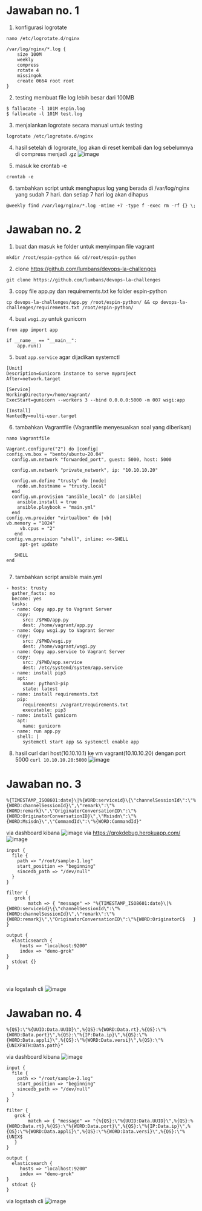 # Jawaban no. 1
1. konfigurasi logrotate
```
nano /etc/logrotate.d/nginx
```
```
/var/log/nginx/*.log {
    size 100M
    weekly
    compress
    rotate 4
    missingok
    create 0664 root root
}

```
2. testing membuat file log lebih besar dari 100MB
```
$ fallocate -l 101M espin.log
$ fallocate -l 101M test.log
```
3. menjalankan logrotate secara manual untuk testing
```
logrotate /etc/logrotate.d/nginx
```
4. hasil setelah di logrorate, log akan di reset kembali dan log sebelumnya di compress menjadi .gz
![image](https://user-images.githubusercontent.com/51534984/130612086-dd86de6c-8c61-4655-a745-a9be0d5c4713.png)

5. masuk ke crontab -e
```
crontab -e
```
6. tambahkan script untuk menghapus log yang berada di /var/log/nginx yang sudah 7 hari. dan setiap 7 hari log akan dihapus
```
@weekly find /var/log/nginx/*.log -mtime +7 -type f -exec rm -rf {} \;
```
# Jawaban no. 2
1. buat dan masuk ke folder untuk menyimpan file vagrant
```
mkdir /root/espin-python && cd/root/espin-python
```
2. clone https://github.com/lumbans/devops-la-challenges
```
git clone https://github.com/lumbans/devops-la-challenges
```
3. copy file app.py dan requirements.txt ke folder espin-python
```
cp devops-la-challenges/app.py /root/espin-python/ && cp devops-la-challenges/requirements.txt /root/espin-python/
```
4. buat ```wsgi.py``` untuk gunicorn
```
from app import app

if __name__ == "__main__":
    app.run()

```
5. buat ```app.service``` agar dijadikan systemctl
```
[Unit]
Description=Gunicorn instance to serve myproject
After=network.target

[Service]
WorkingDirectory=/home/vagrant/
ExecStart=gunicorn --workers 3 --bind 0.0.0.0:5000 -m 007 wsgi:app

[Install]
WantedBy=multi-user.target
```
6. tambahkan Vagrantfile (Vagrantfile menyesuaikan soal yang diberikan)
```
nano Vagrantfile
```
```
Vagrant.configure("2") do |config|
config.vm.box = "bento/ubuntu-20.04"
  config.vm.network "forwarded_port", guest: 5000, host: 5000

  config.vm.network "private_network", ip: "10.10.10.20"

  config.vm.define "trusty" do |node|
    node.vm.hostname = "trusty.local"
  end
  config.vm.provision "ansible_local" do |ansible|
    ansible.install = true
    ansible.playbook = "main.yml"
  end
config.vm.provider "virtualbox" do |vb|
vb.memory = "1024"
     vb.cpus = "2"
   end
config.vm.provision "shell", inline: <<-SHELL
     apt-get update

   SHELL
end


```
7. tambahkan script ansible main.yml
```
- hosts: trusty
  gather_facts: no
  become: yes
  tasks:
  - name: Copy app.py to Vagrant Server
    copy:
      src: /$PWD/app.py
      dest: /home/vagrant/app.py
  - name: Copy wsgi.py to Vagrant Server
    copy:
      src: /$PWD/wsgi.py
      dest: /home/vagrant/wsgi.py
  - name: Copy app.service to Vagrant Server
    copy:
      src: /$PWD/app.service
      dest: /etc/systemd/system/app.service
  - name: install pip3
    apt:
      name: python3-pip
      state: latest
  - name: install requirements.txt
    pip:
      requirements: /vagrant/requirements.txt
      executable: pip3
  - name: install gunicorn
    apt:
      name: gunicorn
  - name: run app.py
    shell: |
      systemctl start app && systemctl enable app

```
8. hasil curl dari host(10.10.10.1) ke vm vagrant(10.10.10.20) dengan port 5000 ```curl 10.10.10.20:5000```
![image](https://user-images.githubusercontent.com/51534984/130605423-fb9fda6c-9281-41af-9f50-af6f250618ee.png)

# Jawaban no. 3
```
%{TIMESTAMP_ISO8601:date}\|%{WORD:serviceid}\{\"channelSessionId\":\"%{WORD:channelSessionId}\",\"remark\":\"%{WORD:remark}\",\"OriginatorConversationID\":\"%{WORD:OriginatorConversationID}\",\"Msisdn\":\"%{WORD:Msisdn}\",\"CommandId\":\"%{WORD:CommandId}"
```
via dashboard kibana
![image](https://user-images.githubusercontent.com/51534984/130596725-7b86b2bc-b9bb-4b8b-8dd4-88a0b81c9e3d.png)
via https://grokdebug.herokuapp.com/
![image](https://user-images.githubusercontent.com/51534984/130596811-30873e8e-771e-4071-a4f8-22518be3807d.png)
```
input {
  file {
    path => "/root/sample-1.log"
    start_position => "beginning"
    sincedb_path => "/dev/null"
  }
}

filter {
   grok {
        match => { "message" => "%{TIMESTAMP_ISO8601:date}\|%{WORD:serviceid}\{\"channelSessionId\":\"%{WORD:channelSessionId}\",\"remark\":\"%{WORD:remark}\",\"OriginatorConversationID\":\"%{WORD:OriginatorC$   }
}

output {
  elasticsearch {
     hosts => "localhost:9200"
     index => "demo-grok"
}
  stdout {}
}



```
via logstash cli
![image](https://user-images.githubusercontent.com/51534984/130599006-4093de7d-59d2-4edc-8cb3-f803fb308e5c.png)


# Jawaban no. 4
```
%{QS}:\"%{UUID:Data.UUID}\",%{QS}:%{WORD:Data.rt},%{QS}:\"%{WORD:Data.port}\",%{QS}:\"%{IP:Data.ip}\",%{QS}:\"%{WORD:Data.appli}\",%{QS}:\"%{WORD:Data.versi}\",%{QS}:\"%{UNIXPATH:Data.path}"
```
via dashboard kibana
![image](https://user-images.githubusercontent.com/51534984/130599801-e5cf96f2-4a2a-498d-a31b-f844f51c8c1b.png)
```
input {
  file {
    path => "/root/sample-2.log"
    start_position => "beginning"
    sincedb_path => "/dev/null"
  }
}

filter {
   grok {
        match => { "message" => "{%{QS}:\"%{UUID:Data.UUID}\",%{QS}:%{WORD:Data.rt},%{QS}:\"%{WORD:Data.port}\",%{QS}:\"%{IP:Data.ip}\",%{QS}:\"%{WORD:Data.appli}\",%{QS}:\"%{WORD:Data.versi}\",%{QS}:\"%{UNIX$
   }
}

output {
  elasticsearch {
     hosts => "localhost:9200"
     index => "demo-grok"
}
  stdout {}
}

```
via logstash cli
![image](https://user-images.githubusercontent.com/51534984/130600520-010731bf-9781-47da-be39-6e18eecf8f82.png)


